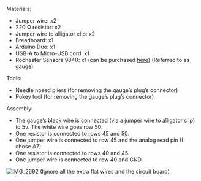 Materials:
* Jumper wire: x2
* 220 Ω resistor: x2
* Jumper wire to alligator clip: x2
* Breadboard: x1
* Arduino Due: x1
* USB-A to Micro-USB cord: x1
* Rochester Sensors 9840: x1 (can be purchased [here](https://spartanzeroturnparts.com/kg-stand-on-fuel-sending-unit/)) (Referred to as gauge)

Tools:
* Needle nosed pliers (for removing the gauge’s plug’s connector)
* Pokey tool (for removing the gauge’s plug’s connector)

Assembly:
* The gauge’s black wire is connected (via a jumper wire to alligator clip) to 5v. The white wire goes row 50.
* One resistor is connected to rows 45 and 50.
* One jumper wire is connected to row 45 and the analog read pin (I chose A7).
* One resistor is connected to rows 40 and 45.
* One jumper wire is connected to row 40 and GND.

![IMG_2692](https://github.com/aex-graham/fuel_gauge_ros/assets/107943530/103250b0-62f5-490d-b8b6-f19b2fcab802)
(Ignore all the extra flat wires and the circuit board)

